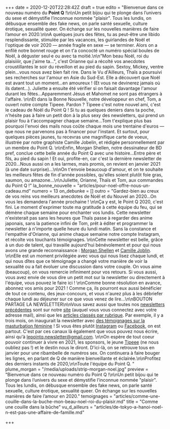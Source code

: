 +++
date = 2020-12-20T22:28:42Z
draft = true
edito = "Bienvenue dans ce nouveau numéro du **Point Q** !\n\nUn petit bijou qui te plonge dans l’univers du sexe et démystifie l’inconnue nommée \"plaisir\". Tous les lundis, on débusque ensemble des fake news, on parle santé sexuelle, culture érotique, sexualité queer. On échange sur les nouvelles manières de faire l’amour en 2020.\n\nA quelques jours des fêtes, tu as peut-être une libido resplendissante, stimulée par les vacances, les guirlandes de Noël et l'optique de voir 2020 — année fragile en sexe — se terminer. Alors on a enfilé notre bonnet rouge et on t'a concocté un numéro spécial boules de Noël, à déguster seul·e ou avec ta moitié.\n\n\"Mon beau Noël, roi du plaisiiiir, que j'aime ta...\", c'est Orianne qui a récolté vos anecdotes croustillantes le soir du réveillon et au pied du sapin. Sextoy, Mickey, ventre plein...vous nous avez bien fait rire. Dans le Vu d'Ailleurs, Thaïs a poursuivi ses recherches sur l'amour en Asie du Sud-Est. Elle a découvert que Noël est avant tout un moment...en amoureux ! (Et vous ne devinerez jamais où ils datent...). Juliette a ensuite été vérifier si on faisait davantage l'amour durant les fêtes...Apparemment Jésus et Mahomet ne sont pas étrangers à l'affaire. \n\nEt dans la Bonne Nouvelle, notre développeur en chef, Tom, a ouvert notre compte Tipeee. Pardon ? Tipeee c'est notre nouvel ami, c'est le cadeau de Noël du Point Q ! Si tu as quelques deniers dans ta poche, n'hésite pas à faire un petit don à la plus sexy des newsletters, qui prend un plaisir fou à t'accompagner chaque semaine...Tom t'explique plus bas pourquoi l'envoi des mails nous coûte chaque mois une trentaine d'euros — que nous ne parvenons pas à financer pour l'instant. Et surtout, pour quelques pièces jaunes, tu recevras une magnifique carte de voeux, illustrée par notre graphiste Camille Jobelin, et rédigée personnellement par un membre du Point Q. \n\nEnfin, Morgan Shellen, notre dessinateur de BD pref, conclue cette belle année du Point Q avec une histoire...Entre père et fils, au pied du sapin ! Et oui, profite-en, car c'est la dernière newsletter de 2020...Nous aussi on a les larmes, mais promis, on revient en janvier 2021 (à une date surprise)...\n\nOn t'envoie beaucoup d'amour, et on te souhaite les meilleurs fêtes de fin d'année possibles, qu'elles soient plutôt foie gras, saumon, ou amazone...\n\nJuliette, Orianne, Thaïs et Tom, aux commandes du Point Q !"
la_bonne_nouvelle = "articles/pour-noel-offre-nous-un-cadeau.md"
numero = 13
on_debunke = []
outro = "Gardez-bien au creux de vos reins vos meilleurs anecdotes de Noël et du Nouvel an 2020...On vous les demandera l'année prochaine ! \n\nÇa y est, le Point Q 2020, c'est fini. Le moment d'exprimer toute ma gratitude à cette équipe du feu, qui se démène chaque semaine pour enchanter vos lundis. Cette newsletter n'existerait pas sans les heures que Thaïs passe à regarder des anime japonais, sans la patience infini de Tom, prêt à éditer et programmer la newsletter à n'importe quelle heure du lundi matin. Sans la constance et l'empathie d'Orianne, qui anime chaque semaine notre compte Instagram, et récolte vos touchants témoignages. \n\nCette newsletter est belle, grâce à un duo de talent, qui travaille aujourd'hui bénévolement et pour qui nous avons une grande reconnaissance : [Morgan Shellen](https://www.instagram.com/morgan.comicstrip/) et [Camille Joblin](https://www.instagram.com/camillejoblin/). \n\nElle est un moment privilégiée avec vous qui nous lisez chaque lundi, et qui nous dîtes que ce témoignage a changé votre manière de voir la sexualité ou a fait évoluer une discussion dans votre couple. On vous aime (beaucoup), on vous remercie infiniment pour vos retours. Si vous aussi, vous avez envie de vous dire un petit mot sur la newsletter ou directement à l'équipe, vous pouvez le faire ici ! \n\nComme bonne résolution en avance, abonnez vos amis pour 2021 ! Comme ça, ils pourront eux aussi bénéficier de tout ce contenu, des jeux-concours, et vous n'aurez plus à les débriefer chaque lundi au déjeuner sur ce que vous venez de lire...\n\nBOUTON PARTAGE LA NEWSLETTER\n\nVous savez aussi que toutes nos [newsletters précédentes](https://lepointq.com/newsletters/) sont sur notre [site](https://lepointq.com) (auquel vous vous connectez avec votre adresse mail), ainsi que les [articles classés par rubrique](https://lepointq.com/articles/). Par exemple, il y a trois mois, on inaugurait la newsletter avec [des témoignages sur la masturbation féminine](https://lepointq.com/articles/la-masturbation-feminine-4-questions-a-ines-perrine-et-pauline/) ! Si vous êtes plutôt [Instagram](https://www.instagram.com/lepoint.q/) ou [Facebook](https://www.facebook.com/lepointq.news), on est partout. C'est par ces canaux là également que vous pouvez nous écrire, ainsi qu'à lepointq.newsletter@gmail.com. \n\nOn espère de tout coeur pouvoir continuer à vivre en 2021, les sponsors, le jeune [Tipeee](https://fr.tipeee.com/le-point-q?fbclid=IwAR1V29fNBdCfTbnQbRIFAJoTIIDbm5WUEZZTtZG7Ey45go3SM27ChvEEOsI) (ne nous oubliez pas !) et le destin nous le diront. D'ici-là, on se retrouve tous en janvier pour une ribambelle de numéros sex. On continuera à faire bouger les lignes, en parlant de Q de manière bienveillante et éclairée.\n\nProfitez des derniers instants de 2020,\n\nToute l'équipe du Point Q. "
plume_morgan = "/media/uploads/strip-morgan-noel.jpg"
preview = "Bienvenue dans ce nouveau numéro du Point Q !\n\nUn petit bijou qui te plonge dans l’univers du sexe et démystifie l’inconnue nommée \"plaisir\". Tous les lundis, on débusque ensemble des fake news, on parle santé sexuelle, culture érotique, sexualité queer. On échange sur les nouvelles manières de faire l’amour en 2020."
temoignages = "articles/comme-une-couille-dans-la-buche-mon-beau-noel-roi-du-plaisir.md"
title = "Comme une couille dans la bûche"
vu_d_ailleurs = "articles/de-tokyo-a-hanoi-noel-n-est-pas-une-affaire-de-famille.md"

+++
